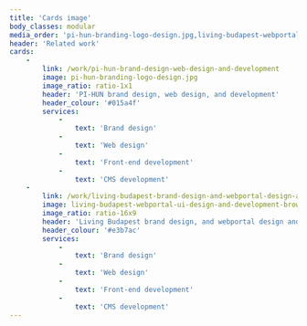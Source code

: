 ```yaml
---
title: 'Cards image'
body_classes: modular
media_order: 'pi-hun-branding-logo-design.jpg,living-budapest-webportal-ui-design-and-development-browser.jpg'
header: 'Related work'
cards:
    -
        link: /work/pi-hun-brand-design-web-design-and-development
        image: pi-hun-branding-logo-design.jpg
        image_ratio: ratio-1x1
        header: 'PI-HUN brand design, web design, and development'
        header_colour: '#015a4f'
        services:
            -
                text: 'Brand design'
            -
                text: 'Web design'
            -
                text: 'Front-end development'
            -
                text: 'CMS development'
    -
        link: /work/living-budapest-brand-design-and-webportal-design-and-development
        image: living-budapest-webportal-ui-design-and-development-browser.jpg
        image_ratio: ratio-16x9
        header: 'Living Budapest brand design, and webportal design and development'
        header_colour: '#e3b7ac'
        services:
            -
                text: 'Brand design'
            -
                text: 'Web design'
            -
                text: 'Front-end development'
            -
                text: 'CMS development'
---
```


